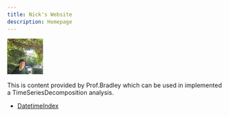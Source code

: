 ```yaml
---
title: Nick's Website
description: Homepage
---
```


![My Picture](/pics/course_pic.jpg)

This is content provided by Prof.Bradley which can be used in implemented a TimeSeriesDecomposition analysis.

- [DatetimeIndex](/testfile/index.md)
